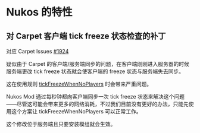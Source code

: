 # Nukos 的特性

## 对 Carpet 客户端 tick freeze 状态检查的补丁

对应 Carpet Issues [#1924](https://github.com/gnembon/fabric-carpet/issues/1924)

疑似由于 Carpet 的客户端/服务端同步的问题，在客户端刚刚进入服务器的时候服务端更改 tick freeze 状态就会使客户端的 freeze 状态与服务端失去同步。

这在使用规则 [tickFreezeWhenNoPlayers](./rules.zh.md#tickfreezewhennoplayers) 时会带来严重问题。

Nukos Mod 通过每秒钟都向客户端同步一次 tick freeze 状态来解决这个问题——尽管这可能会带来更多的网络消耗，不过我们目前没有更好的办法，只能先使用这个方案让 tickFreezeWhenNoPlayers 可以正常工作。

这个修改位于服务端且只要安装模组就会生效。
